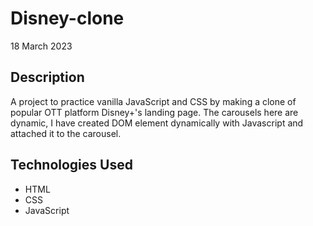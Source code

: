 # Disney-clone
18 March 2023


## Description
A project to practice vanilla JavaScript and CSS by making a clone of popular OTT platform Disney+'s landing page.
The carousels here are dynamic, I have created DOM element dynamically with Javascript and attached it to the carousel.

## Technologies Used
- HTML
- CSS
- JavaScript
